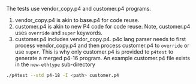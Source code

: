 The tests use vendor_copy.p4 and customer.p4 programs.

1. vendor_copy.p4 is akin to base.p4 for code reuse.
2. customer.p4 is akin to new P4 code for code reuse.
   Note, customer.p4 uses `override` and `super` keywords.
3. customer.p4 includes vendor_copy.p4. p4c lang parser needs to first
   process vendor_copy.p4 and then process customer.p4 to `override`
   or use `super`. This is why only customer.p4 is provided to `p4test`
   to generate a merged p4-16 program.  An example customer.p4 file exists
   in the `new-ethtype` sub-directory

```bash
./p4test --std p4-18 -I <path> customer.p4
```
